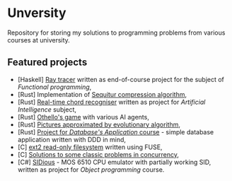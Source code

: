 # Unversity

Repository for storing my solutions to programming problems from various courses at university.

## Featured projects

* [Haskell] [Ray tracer](https://github.com/MarWit/University/tree/master/FunctionalProgramming/project) written as end-of-course project for the subject of _Functional programming_,
* [Rust] Implementation of [Sequitur compression algorithm](https://github.com/MarWit/University/tree/master/DataCompression/project),
* [Rust] [Real-time chord recogniser](https://github.com/MarWit/University/tree/master/ArtificialIntelligence/project) written as project for
_Artificial Intelligence_ subject,
* [Rust] [Othello's game](https://github.com/MarWit/University/tree/master/ArtificialIntelligence/assignment4/reversi) with various AI agents,
* [Rust] [Pictures approximated by evolutionary algorithm](https://github.com/MarWit/University/tree/master/EvolutionaryAlgorithms/project),
* [Rust] [Project for _Database's Application_ course](https://github.com/MarWit/University/tree/master/DatabaseApplications/project) - simple database application written with DDD in mind,
* [C] [ext2 read-only filesystem](https://github.com/MarWit/University/tree/master/OperatingSystems/project2) written using FUSE,
* [C] [Solutions to some classic problems in concurrency](https://github.com/MarWit/University/tree/master/OperatingSystems/lab2),
* [C#] [SIDious](https://github.com/MarWit/University/tree/master/ObjectOrientedProgramming/project) - MOS 6510 CPU emulator with partially working SID, written as project for _Object programming_ course.
